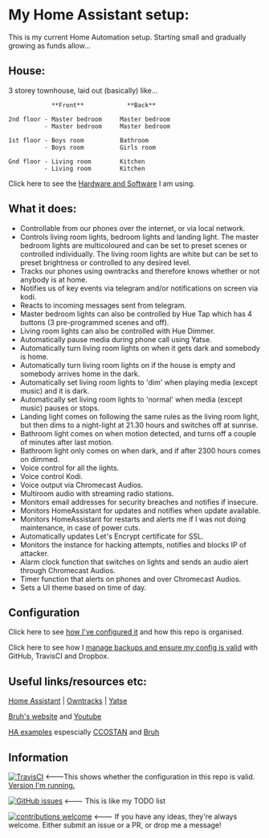 # My Home Assistant setup:

This is my current Home Automation setup.  Starting small and gradually growing as funds allow...

## House:

3 storey townhouse, laid out (basically) like...

```
            **Front**            **Back**

2nd floor - Master bedroom     Master bedroom
          - Master bedroom     Master bedroom

1st floor - Boys room          Bathroom
          - Boys room          Girls room

Gnd floor - Living room        Kitchen
          - Living room        Kitchen
```

Click here to see the [Hardware and Software](extras/readme_files/hardware_software.md) I am using.

## What it does:

 - Controllable from our phones over the internet, or via local network.
 - Controls living room lights, bedroom lights and landing light.  The master bedroom lights are multicoloured and can be set to preset scenes or controlled individually.  The living room lights are white but can be set to preset brightness or controlled to any desired level.
 - Tracks our phones using owntracks and therefore knows whether or not anybody is at home.
 - Notifies us of key events via telegram and/or notifications on screen via kodi.
 - Reacts to incoming messages sent from telegram.
 - Master bedroom lights can also be controlled by Hue Tap which has 4 buttons (3 pre-programmed scenes and off).
 - Living room lights can also be controlled with Hue Dimmer.
 - Automatically pause media during phone call using Yatse.
 - Automatically turn living room lights on when it gets dark and somebody is home.
 - Automatically turn living room lights on if the house is empty and somebody arrives home in the dark.
 - Automatically set living room lights to 'dim' when playing media (except music) and it is dark.
 - Automatically set living room lights to 'normal' when media (except music) pauses or stops.
 - Landing light comes on following the same rules as the living room light, but then dims to a night-light at 21.30 hours and switches off at sunrise.
 - Bathroom light comes on when motion detected, and turns off a couple of minutes after last motion.
 - Bathroom light only comes on when dark, and if after 2300 hours comes on dimmed.
 - Voice control for all the lights.
 - Voice control Kodi.
 - Voice output via Chromecast Audios.
 - Multiroom audio with streaming radio stations.
 - Monitors email addresses for security breaches and notifies if insecure.
 - Monitors HomeAssistant for updates and notifies when update available.
 - Monitors HomeAssistant for restarts and alerts me if I was not doing maintenance, in case of power cuts.
 - Automatically updates Let's Encrypt certificate for SSL.
 - Monitors the instance for hacking attempts, notifies and blocks IP of attacker.
 - Alarm clock function that switches on lights and sends an audio alert through Chromecast Audios.
 - Timer function that alerts on phones and over Chromecast Audios.
 - Sets a UI theme based on time of day.
 
## Configuration

Click here to see [how I've configured it](extras/readme_files/configuration.md) and how this repo is organised.

Click here to see how I [manage backups and ensure my config is valid](extras/readme_files/backups.md) with GitHub, TravisCI and Dropbox.

## Useful links/resources etc:

[Home Assistant](http://home-assistant.io) | [Owntracks](http://owntracks.org/) | [Yatse](http://yatse.tv/redmine/projects/yatse)

[Bruh's website](http://www.bruhautomation.com/) and [Youtube](https://www.youtube.com/c/bruhautomation1)

[HA examples](https://home-assistant.io/cookbook/) espescially [CCOSTAN](https://github.com/CCOSTAN/Home-AssistantConfig) and [Bruh](https://github.com/bruhautomation/BRUH3-Home-Assistant-Configuration)

## Information

[![TravisCI](https://travis-ci.org/mf-social/Home-Assistant.svg?branch=master)](https://travis-ci.org/mf-social/Home-Assistant) <---This shows whether the configuration in this repo is valid. [Version I'm running.](.HA_VERSION)

[![GitHub issues](https://img.shields.io/github/issues/mf-social/Home-Assistant.svg)](https://github.com/mf-social/Home-Assistant/issues) <--- This is like my TODO list

[![contributions welcome](https://img.shields.io/badge/contributions-welcome-blue.svg?style=flat)](https://github.com/mf-social/Home-Assistant/pulls) <--- If you have any ideas, they're always welcome.  Either submit an issue or a PR, or drop me a message!